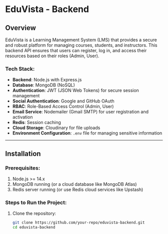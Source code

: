 # EduVista - Backend

## Overview

EduVista is a Learning Management System (LMS) that provides a secure and robust platform for managing courses, students, and instructors. This backend API ensures that users can register, log in, and access their resources based on their roles (Admin, User).

### Tech Stack:
- **Backend**: Node.js with Express.js
- **Database**: MongoDB (NoSQL)
- **Authentication**: JWT (JSON Web Tokens) for secure session management
- **Social Authentication**: Google and GitHub OAuth
- **RBAC**: Role-Based Access Control (Admin, User)
- **Email Service**: Nodemailer (Gmail SMTP) for user registration and activation
- **Redis**: Session caching
- **Cloud Storage**: Cloudinary for file uploads
- **Environment Configuration**: `.env` file for managing sensitive information

---

## Installation

### Prerequisites:
1. Node.js >= 14.x
2. MongoDB running (or a cloud database like MongoDB Atlas)
3. Redis server running (or use Redis cloud services like Upstash)

### Steps to Run the Project:

1. Clone the repository:
   ```bash
   git clone https://github.com/your-repo/eduvista-backend.git
   cd eduvista-backend
